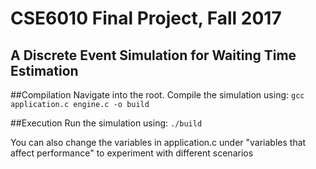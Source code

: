 # CSE6010 Final Project, Fall 2017
## A Discrete Event Simulation for Waiting Time Estimation 

##Compilation
Navigate into the root. Compile the simulation using:
`gcc application.c engine.c -o build`

##Execution
Run the simulation using:
`./build`

You can also change the variables in application.c under "variables that affect performance" to experiment with different scenarios